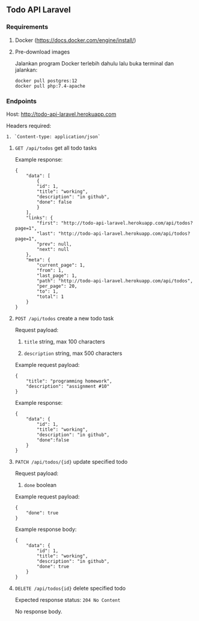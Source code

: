 ## Todo API Laravel

### Requirements

1. Docker (https://docs.docker.com/engine/install/)

1. Pre-download images

    Jalankan program Docker terlebih dahulu lalu buka terminal dan jalankan:

    ```
    docker pull postgres:12
    docker pull php:7.4-apache
    ```

### Endpoints

Host: http://todo-api-laravel.herokuapp.com

Headers required:

    1. `Content-type: application/json`

1. `GET /api/todos` get all todo tasks

    Example response:

    ```
    {
        "data": [
            {
            "id": 1,
            "title": "working",
            "description": "in github",
            "done": false
            }
        ],
        "links": {
            "first": "http://todo-api-laravel.herokuapp.com/api/todos?page=1",
            "last": "http://todo-api-laravel.herokuapp.com/api/todos?page=1",
            "prev": null,
            "next": null
        },
        "meta": {
            "current_page": 1,
            "from": 1,
            "last_page": 1,
            "path": "http://todo-api-laravel.herokuapp.com/api/todos",
            "per_page": 20,
            "to": 1,
            "total": 1
        }
    }
    ```

1. `POST /api/todos` create a new todo task

    Request payload:

    1. `title` string, max 100 characters

    1. `description` string, max 500 characters

    Example request payload:

    ```
    {
        "title": "programming homework",
        "description": "assignment #10"
    }
    ```

    Example response:

    ```
    {
        "data": {
            "id": 1,
            "title": "working",
            "description": "in github",
            "done":false
        }
    }
    ```

1. `PATCH /api/todos/{id}` update specified todo

    Request payload:

    1. `done` boolean

    Example request payload:

    ```
    {
        "done": true
    }
    ```

    Example response body:

    ```
    {
        "data": {
            "id": 1,
            "title": "working",
            "description": "in github",
            "done": true
        }
    }
    ```

1. `DELETE /api/todos{id}` delete specified todo

    Expected response status: `204 No Content`

    No response body.
